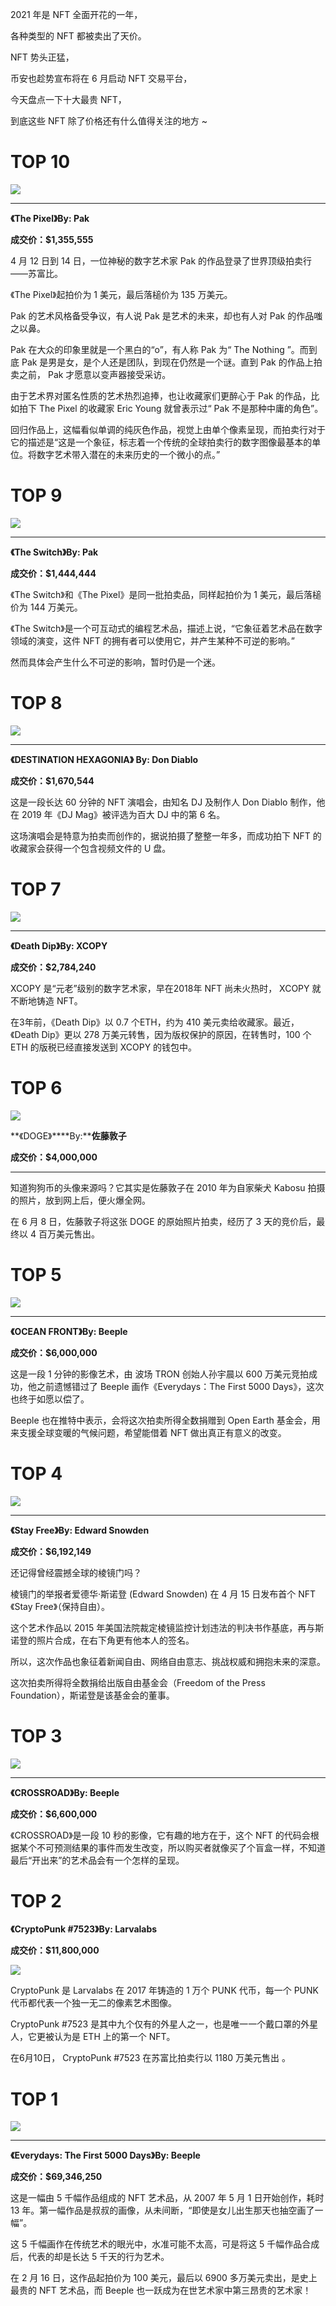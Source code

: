 2021 年是 NFT 全面开花的一年，

各种类型的 NFT 都被卖出了天价。

NFT 势头正猛，

币安也趁势宣布将在 6 月启动 NFT 交易平台，

今天盘点一下十大最贵 NFT，

到底这些 NFT 除了价格还有什么值得关注的地方 ~

# TOP 10

![](/nft_docs/images/7F120DCA720E9B0613C3ECDF476BCAAB.png)

****

**《The Pixel》By: Pak**

**成交价：$1,355,555**

4 月 12 日到 14 日，一位神秘的数字艺术家 Pak 的作品登录了世界顶级拍卖行——苏富比。

《The Pixel》起拍价为 1 美元，最后落槌价为 135 万美元。

Pak 的艺术风格备受争议，有人说 Pak 是艺术的未来，却也有人对 Pak 的作品嗤之以鼻。

Pak 在大众的印象里就是一个黑白的“o”，有人称 Pak 为“ The Nothing ”。而到底 Pak 是男是女，是个人还是团队，到现在仍然是一个谜。直到 Pak 的作品上拍卖之前， Pak 才愿意以变声器接受采访。

由于艺术界对匿名性质的艺术热烈追捧，也让收藏家们更醉心于 Pak 的作品，比如拍下 The Pixel 的收藏家 Eric Young 就曾表示过“ Pak 不是那种中庸的角色”。

回归作品上，这幅看似单调的纯灰色作品，视觉上由单个像素呈现，而拍卖行对于它的描述是“这是一个象征，标志着一个传统的全球拍卖行的数字图像最基本的单位。将数字艺术带入潜在的未来历史的一个微小的点。”

# TOP 9

![](/nft_docs/images/C0627106254DE759F211248D409BAEE1.png)

****

**《The Switch》By: Pak**

**成交价：$1,444,444**

《The Switch》和《The Pixel》是同一批拍卖品，同样起拍价为 1 美元，最后落槌价为 144 万美元。

《The Switch》是一个可互动式的编程艺术品，描述上说，“它象征着艺术品在数字领域的演变，这件 NFT 的拥有者可以使用它，并产生某种不可逆的影响。”

然而具体会产生什么不可逆的影响，暂时仍是一个迷。

# TOP 8

![](/nft_docs/images/AD2F4884268D14BA98B96E14706AE86A.png)

****

**《DESTINATION HEXAGONIA》 By: Don Diablo**

**成交价：$1,670,544**

这是一段长达 60 分钟的 NFT 演唱会，由知名 DJ 及制作人 Don Diablo 制作，他在 2019 年《DJ Mag》被评选为百大 DJ 中的第 6 名。

这场演唱会是特意为拍卖而创作的，据说拍摄了整整一年多，而成功拍下 NFT 的收藏家会获得一个包含视频文件的 U 盘。

# TOP 7

![](/nft_docs/images/C4CD7AE2687A9524C1B34D15067C05DC.png)

****

**《Death Dip》By: XCOPY**

**成交价：$2,784,240**

XCOPY 是“元老”级别的数字艺术家，早在2018年 NFT 尚未火热时， XCOPY 就不断地铸造 NFT。

在3年前，《Death Dip》以 0.7 个ETH，约为 410 美元卖给收藏家。最近，《Death Dip》更以 278 万美元转售，因为版权保护的原因，在转售时，100 个 ETH 的版税已经直接发送到 XCOPY 的钱包中。 

# TOP 6

![](/nft_docs/images/E1487D7353E64485516C6D5C6E4F807A.png)

**《DOGE》****By:****佐藤敦子**

**成交价：$4,000,000**

****

知道狗狗币的头像来源吗？它其实是佐藤敦子在 2010 年为自家柴犬 Kabosu 拍摄的照片，放到网上后，便火爆全网。

在 6 月 8 日，佐藤敦子将这张 DOGE 的原始照片拍卖，经历了 3 天的竞价后，最终以 4 百万美元售出。

# TOP 5

![](/nft_docs/images/846E3EC77631CF92878858D69D32A275.png)

****

**《OCEAN FRONT》By: Beeple**

**成交价：$6,000,000**

这是一段 1 分钟的影像艺术，由 波场 TRON 创始人孙宇晨以 600 万美元竞拍成功，他之前遗憾错过了 Beeple 画作《Everydays：The First 5000 Days》，这次也终于如愿以偿了。

Beeple 也在推特中表示，会将这次拍卖所得全数捐赠到 Open Earth 基金会，用来支援全球变暖的气候问题，希望能借着 NFT 做出真正有意义的改变。

# TOP 4

![](/nft_docs/images/1D38BC00F1F6F368AABE8D53C28CC080.png)

****

**《Stay Free》By: Edward Snowden**

**成交价：$6,192,149**

还记得曾经震撼全球的棱镜门吗？

棱镜门的举报者爱德华·斯诺登 (Edward Snowden) 在 4 月 15 日发布首个 NFT《Stay Free》（保持自由）。

这个艺术作品以 2015 年美国法院裁定棱镜监控计划违法的判决书作基底，再与斯诺登的照片合成，在右下角更有他本人的签名。

所以，这次作品也象征着新闻自由、网络自由意志、挑战权威和拥抱未来的深意。

这次拍卖所得将全数捐给出版自由基金会（Freedom of the Press Foundation），斯诺登是该基金会的董事。

# TOP 3

![](/nft_docs/images/EACAAA7AAEAB9B2B9C9E9CFBC20A55E7.png)

****

**《CROSSROAD》By: Beeple**

**成交价：$6,600,000**

《CROSSROAD》是一段 10 秒的影像，它有趣的地方在于，这个 NFT 的代码会根据某个不可预测结果的事件而发生改变，所以购买者就像买了个盲盒一样，不知道最后“开出来”的艺术品会有一个怎样的呈现。

# TOP 2

**《CryptoPunk \#7523》By: Larvalabs**

**成交价：$11,800,000**

![](/nft_docs/images/16C10CBC080E3CA04A41984180FEE914.jpg)

CryptoPunk 是 Larvalabs 在 2017 年铸造的 1 万个 PUNK 代币，每一个 PUNK 代币都代表一个独一无二的像素艺术图像。

CryptoPunk \#7523 是其中九个仅有的外星人之一，也是唯一一个戴口罩的外星人，它更被认为是 ETH 上的第一个 NFT。

在6月10日， CryptoPunk \#7523 在苏富比拍卖行以 1180 万美元售出 。

# TOP 1

![](/nft_docs/images/3080E799BB6EED220FD0BADC11EB2651.jpg)

****

**《Everydays: The First 5000 Days》By: Beeple**

**成交价：$69,346,250**

这是一幅由 5 千幅作品组成的 NFT 艺术品，从 2007 年 5 月 1 日开始创作，耗时 13 年。第一幅作品是叔叔的画像，从未间断，“即使是女儿出生那天也抽空画了一幅”。

这 5 千幅画作在传统艺术的眼光中，水准可能不太高，可是将这 5 千幅作品合成后，代表的却是长达 5 千天的行为艺术。

在 2 月 16 日，这作品起拍价为 100 美元，最后以 6900 多万美元卖出，是史上最贵的 NFT 艺术品，而 Beeple 也一跃成为在世艺术家中第三昂贵的艺术家！